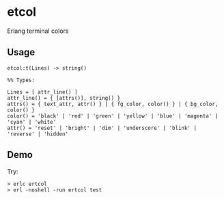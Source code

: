 # etcol

Erlang terminal colors

## Usage



	etcol:t(Lines) -> string()

 	%% Types:

	Lines = [ attr_line() ]
	attr_line() = { [attrs()], string() }
	attrs() = { text_attr, attr() } | { fg_color, color() } | { bg_color, color() } 
	color() = 'black' | 'red' | 'green' | 'yellow' | 'blue' | 'magenta' | 'cyan' | 'white'
	attr() = 'reset' | 'bright' | 'dim' | 'underscore' | 'blink' | 'reverse' | 'hidden'

## Demo

Try:

	> erlc ertcol
	> erl -noshell -run ertcol test


